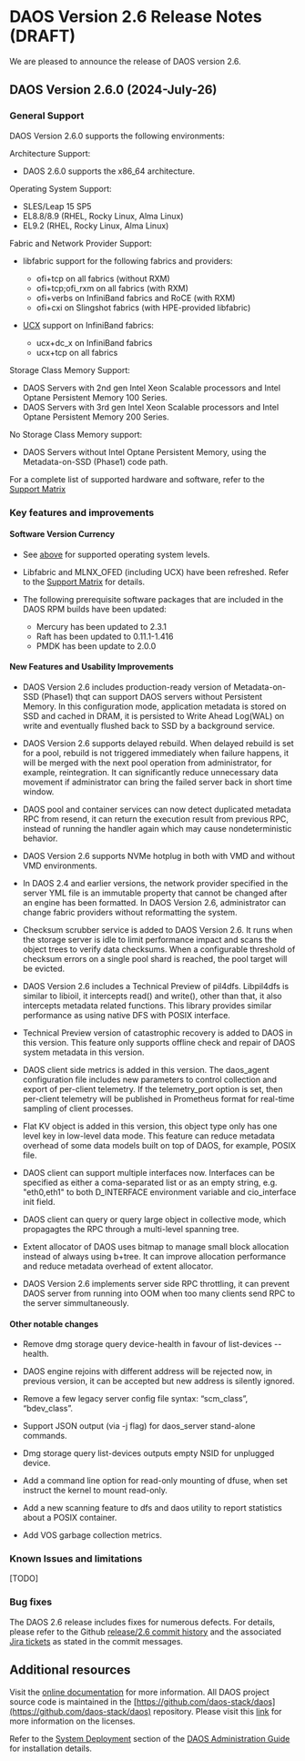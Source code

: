 # DAOS Version 2.6 Release Notes (DRAFT)

We are pleased to announce the release of DAOS version 2.6.

## DAOS Version 2.6.0 (2024-July-26)
### General Support
DAOS Version 2.6.0 supports the following environments:

Architecture Support:

* DAOS 2.6.0 supports the x86\_64 architecture.

Operating System Support:
* SLES/Leap 15 SP5
* EL8.8/8.9 (RHEL, Rocky Linux, Alma Linux)
* EL9.2 (RHEL, Rocky Linux, Alma Linux)

Fabric and Network Provider Support:

* libfabric support for the following fabrics and providers:

    - ofi+tcp on all fabrics (without RXM)
    - ofi+tcp;ofi\_rxm on all fabrics (with RXM)
    - ofi+verbs on InfiniBand fabrics and RoCE (with RXM)
    - ofi+cxi on Slingshot fabrics (with HPE-provided libfabric)

* [UCX](https://docs.daos.io/v2.6/admin/ucx/) support on InfiniBand fabrics:

    - ucx+dc\_x on InfiniBand fabrics
    - ucx+tcp on all fabrics

Storage Class Memory Support:

* DAOS Servers with 2nd gen Intel Xeon Scalable processors and
  Intel Optane Persistent Memory 100 Series.
* DAOS Servers with 3rd gen Intel Xeon Scalable processors and
  Intel Optane Persistent Memory 200 Series.

No Storage Class Memory support:

* DAOS Servers without Intel Optane Persistent Memory, using the
  Metadata-on-SSD (Phase1) code path.

For a complete list of supported hardware and software, refer to the
[Support Matrix](https://docs.daos.io/v2.6/release/support_matrix/)

### Key features and improvements

#### Software Version Currency

* See [above](#General-Support) for supported operating system levels.

* Libfabric and MLNX\_OFED (including UCX) have been refreshed.
  Refer to the
  [Support Matrix](https://docs.daos.io/v2.6/release/support_matrix/)
  for details.

* The following prerequisite software packages that are included
  in the DAOS RPM builds have been updated:

    - Mercury has been updated to 2.3.1
    - Raft has been updated to 0.11.1-1.416
    - PMDK has been update to 2.0.0

#### New Features and Usability Improvements

* DAOS Version 2.6 includes production-ready version of Metadata-on-SSD
  (Phase1) thqt can support DAOS servers without Persistent Memory.
  In this configuration mode, application metadata is stored on SSD and
  cached in DRAM, it is persisted to Write Ahead Log(WAL) on write and
  eventually flushed back to SSD by a background service.

* DAOS Version 2.6 supports delayed rebuild. When delayed rebuild is set
  for a pool, rebuild is not triggered immediately when failure happens,
  it will be merged with the next pool operation from administrator,
  for example, reintegration. It can significantly reduce unnecessary
  data movement if administrator can bring the failed server back in
  short time window.

* DAOS pool and container services can now detect duplicated metadata RPC
  from resend, it can return the execution result from previous RPC,
  instead of running the handler again which may cause nondeterministic
  behavior.

* DAOS Version 2.6 supports NVMe hotplug in both with VMD and without
  VMD environments.

* In DAOS 2.4 and earlier versions, the network provider specified in
  the server YML file is an immutable property that cannot be changed
  after an engine has been formatted. In DAOS Version 2.6, administrator
  can change fabric providers without reformatting the system.

* Checksum scrubber service is added to DAOS Version 2.6. It runs when
  the storage server is idle to limit performance impact and scans the
  object trees to verify data checksums. When a configurable threshold
  of checksum errors on a single pool shard is reached, the pool target
  will be evicted.

* DAOS Version 2.6 includes a Technical Preview of pil4dfs. Libpil4dfs
  is similar to libioil, it intercepts read() and write(), other than that,
  it also intercepts metadata related functions. This library provides
  similar performance as using native DFS with POSIX interface.

* Technical Preview version of catastrophic recovery is added to DAOS in
  this version. This feature only supports offline check and repair of DAOS
  system metadata in this version.

* DAOS client side metrics is added in this version. The daos\_agent
  configuration file includes new parameters to control collection and
  export of per-client telemetry. If the telemetry\_port option is set,
  then per-client telemetry will be published in Prometheus format for
  real-time sampling of client processes.

* Flat KV object is added in this version, this object type only has one
  level key in low-level data mode. This feature can reduce metadata
  overhead of some data models built on top of DAOS, for example, POSIX file.

* DAOS client can support multiple interfaces now. Interfaces can be
  specified as either a coma-separated list or as an empty string,
  e.g. "eth0,eth1" to both D\_INTERFACE environment variable and
  cio\_interface init field.

* DAOS client can query or query large object in collective mode, which
  propagagtes the RPC through a multi-level spanning tree.

* Extent allocator of DAOS uses bitmap to manage small block allocation
  instead of always using b+tree. It can improve allocation performance
  and reduce metadata overhead of extent allocator.

* DAOS Version 2.6 implements server side RPC throttling, it can prevent
  DAOS server from running into OOM when too many clients send RPC to the
  server simmultaneously.

#### Other notable changes

* Remove dmg storage query device-health in favour of list-devices --health.

* DAOS engine rejoins with different address will be rejected now, in
  previous version, it can be accepted but new address is silently ignored.

* Remove a few legacy server config file syntax: “scm\_class”, “bdev\_class”.

* Support JSON output (via -j flag) for daos\_server stand-alone commands.

* Dmg storage query list-devices outputs empty NSID for unplugged device.

* Add a command line option for read-only mounting of dfuse, when set
  instruct the kernel to mount read-only.

* Add a new scanning feature to dfs and daos utility to report statistics
  about a POSIX container.

* Add VOS garbage collection metrics.

### Known Issues and limitations

[TODO]

### Bug fixes

The DAOS 2.6 release includes fixes for numerous defects.
For details, please refer to the Github
[release/2.6 commit history](https://github.com/daos-stack/daos/commits/release/2.6)
and the associated [Jira tickets](https://jira.daos.io/) as stated in the commit messages.

## Additional resources

Visit the [online documentation](https://docs.daos.io/v2.6/) for more
information. All DAOS project source code is maintained in the
[https://github.com/daos-stack/daos](https://github.com/daos-stack/daos) repository.
Please visit this [link](https://github.com/daos-stack/daos/blob/release/2.6/LICENSE)
for more information on the licenses.

Refer to the [System Deployment](https://docs.daos.io/v2.6/admin/deployment/)
section of the [DAOS Administration Guide](https://docs.daos.io/v2.6/admin/hardware/)
for installation details.

